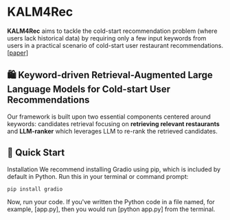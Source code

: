
# KALM4Rec

**KALM4Rec** aims to tackle  the cold-start recommendation problem (where users lack historical data) by requiring only a few input keywords from users in a practical scenario of cold-start user restaurant recommendations. [[paper]](https://arxiv.org/pdf/2405.19612) 

## 🛍️ Keyword-driven Retrieval-Augmented Large Language Models for Cold-start User Recommendations

 Our framework is built upon two essential components centered around keywords: candidates retrieval focusing on **retrieving relevant restaurants** and **LLM-ranker** which leverages LLM to re-rank the retrieved candidates.
 
 ## 🚀 Quick Start
 Installation
    We recommend installing Gradio using pip, which is included by default in Python. Run this in your terminal or command prompt:
   
   ```bash
   pip install gradio
   ```
Now, run your code. If you've written the Python code in a file named, for example, [app.py], then you would run [python app.py] from the terminal.
